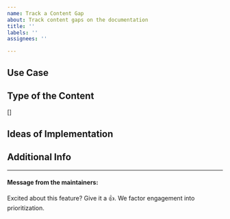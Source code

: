 ```yaml
---
name: Track a Content Gap
about: Track content gaps on the documentation
title: ''
labels: ''
assignees: ''

---
```


## Use Case
<!-- Help us to understand your request in context -->


## Type of the Content
<!-- 
Among the following items, pick a doc type that the content would most likely belong to
- Tutorial
- Main Concept
- Integration Guide
- Best Practices Guide
- Deployment Guide
- API Reference
--> 

[] 
## Ideas of Implementation
<!-- Your ideal solution  -->




## Additional Info
<!-- (Optional)-->


---
#### Message from the maintainers:
Excited about this feature? Give it a :thumbsup:. We factor engagement into prioritization.
